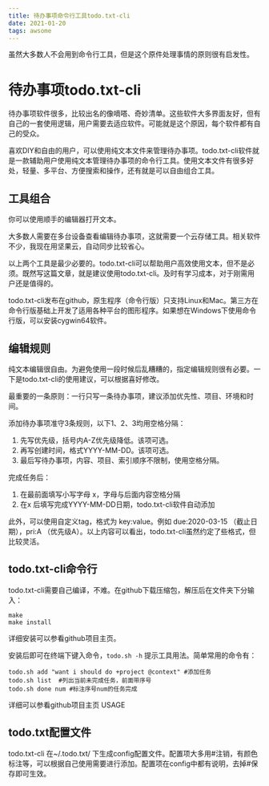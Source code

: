 ```yaml
---
title: 待办事项命令行工具todo.txt-cli
date: 2021-01-20
tags: awsome
---
```


虽然大多数人不会用到命令行工具，但是这个原件处理事情的原则很有启发性。

<!--more-->

# 待办事项todo.txt-cli

待办事项软件很多，比较出名的像嘀嗒、奇妙清单。这些软件大多界面友好，但有自己的一套使用逻辑，用户需要去适应软件。可能就是这个原因，每个软件都有自己的受众。

喜欢DIY和自由的用户，可以使用纯文本文件来管理待办事项。todo.txt-cli软件就是一款辅助用户使用纯文本管理待办事项的命令行工具。使用文本文件有很多好处，轻量、多平台、方便搜索和操作，还有就是可以自由组合工具。

## 工具组合

你可以使用顺手的编辑器打开文本。

大多数人需要在多台设备查看编辑待办事项，这就需要一个云存储工具。相关软件不少，我现在用坚果云，自动同步比较省心。

以上两个工具是最少必要的。todo.txt-cli可以帮助用户高效使用文本，但不是必须。既然写这篇文章，就是建议使用todo.txt-cli。及时有学习成本，对于刚需用户还是值得的。

todo.txt-cli发布在github，原生程序（命令行版）只支持Linux和Mac。第三方在命令行版基础上开发了适用各种平台的图形程序。如果想在Windows下使用命令行版，可以安装cygwin64软件。

## 编辑规则

纯文本编辑很自由。为避免使用一段时候后乱糟糟的，指定编辑规则很有必要。一下是todo.txt-cli的使用建议，可以根据喜好修改。

最重要的一条原则：一行只写一条待办事项，建议添加优先性、项目、环境和时间。

添加待办事项准守3条规则，以下1、2、3均用空格分隔：

1. 先写优先级，括号内A-Z优先级降低。该项可选。
2. 再写创建时间，格式YYYY-MM-DD。该项可选。
3. 最后写待办事项，内容、项目、索引顺序不限制，使用空格分隔。

完成任务后：

1. 在最前面填写小写字母 x，字母与后面内容空格分隔
2. 在x 后填写完成YYYY-MM-DD日期，todo.txt-cli软件自动添加

此外，可以使用自定义tag，格式为 key:value。例如 due:2020-03-15 （截止日期），pri:A （优先级A）。以上内容可以看出，todo.txt-cli虽然约定了些格式，但比较灵活。

## todo.txt-cli命令行

todo.txt-cli需要自己编译，不难。在github下载压缩包，解压后在文件夹下分输入：

```shell
make
make install
```

详细安装可以参看github项目主页。

安装后即可在终端下键入命令，`todo.sh -h` 提示工具用法。简单常用的命令有：

```
todo.sh add "want i should do +project @context" #添加任务
todo.sh list  #列出当前未完成任务，前面带序号
todo.sh done num #标注序号num的任务完成
```

详细可以参看github项目主页 USAGE

## todo.txt配置文件

todo.txt-cli 在~/.todo.txt/ 下生成config配置文件。配置项大多用#注销，有颜色标注等，可以根据自己使用需要进行添加。配置项在config中都有说明，去掉#保存即可生效。